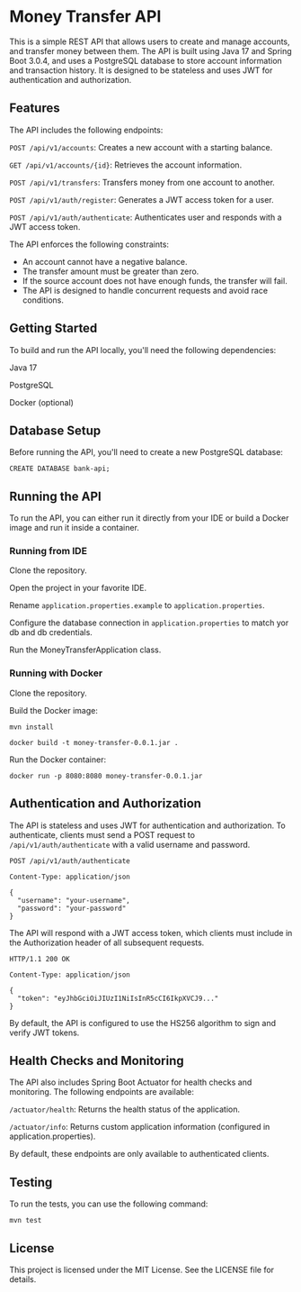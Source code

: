 # Money Transfer API
This is a simple REST API that allows users to create and manage accounts, and transfer money between them. 
The API is built using Java 17 and Spring Boot 3.0.4, and uses a PostgreSQL database to store account information and transaction history. 
It is designed to be stateless and uses JWT for authentication and authorization.

## Features
The API includes the following endpoints:

`POST /api/v1/accounts`: Creates a new account with a starting balance.

`GET /api/v1/accounts/{id}`: Retrieves the account information.

`POST /api/v1/transfers`: Transfers money from one account to another.

`POST /api/v1/auth/register`: Generates a JWT access token for a user.

`POST /api/v1/auth/authenticate`: Authenticates user and responds with a JWT access token.

The API enforces the following constraints:

- An account cannot have a negative balance.
- The transfer amount must be greater than zero.
- If the source account does not have enough funds, the transfer will fail.
- The API is designed to handle concurrent requests and avoid race conditions.

## Getting Started
To build and run the API locally, you'll need the following dependencies:

Java 17

PostgreSQL

Docker (optional)

## Database Setup

Before running the API, you'll need to create a new PostgreSQL database:

```
CREATE DATABASE bank-api;
```

## Running the API
To run the API, you can either run it directly from your IDE or build a Docker image and run it inside a container.

### Running from IDE
Clone the repository.

Open the project in your favorite IDE.

Rename `application.properties.example` to `application.properties`.

Configure the database connection in `application.properties` to match yor db and db credentials.

Run the MoneyTransferApplication class.

### Running with Docker

Clone the repository.

Build the Docker image:

```
mvn install

docker build -t money-transfer-0.0.1.jar .
```
Run the Docker container:
```
docker run -p 8080:8080 money-transfer-0.0.1.jar
```
## Authentication and Authorization

The API is stateless and uses JWT for authentication and authorization. 
To authenticate, clients must send a POST request to `/api/v1/auth/authenticate` with a valid username and password. 

```
POST /api/v1/auth/authenticate

Content-Type: application/json

{
  "username": "your-username",
  "password": "your-password"
}
```
The API will respond with a JWT access token, which clients must include in the Authorization header of all subsequent requests.

```
HTTP/1.1 200 OK

Content-Type: application/json

{
  "token": "eyJhbGciOiJIUzI1NiIsInR5cCI6IkpXVCJ9..."
}
```

By default, the API is configured to use the HS256 algorithm to sign and verify JWT tokens.

## Health Checks and Monitoring
The API also includes Spring Boot Actuator for health checks and monitoring. The following endpoints are available:

`/actuator/health`: Returns the health status of the application.

`/actuator/info`: Returns custom application information (configured in application.properties).

By default, these endpoints are only available to authenticated clients.

## Testing
To run the tests, you can use the following command:

```mvn test```

## License
This project is licensed under the MIT License. See the LICENSE file for details.
